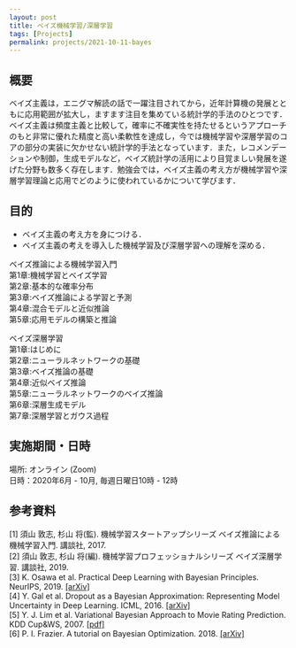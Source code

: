 ```yaml
---
layout: post
title: ベイズ機械学習/深層学習
tags: [Projects]
permalink: projects/2021-10-11-bayes
---
```


## 概要
ベイズ主義は，エニグマ解読の話で一躍注目されてから，近年計算機の発展とともに応用範囲が拡大し，ますます注目を集めている統計学的手法のひとつです．ベイズ主義は頻度主義と比較して，確率に不確実性を持たせるというアプローチのもと非常に優れた精度と高い柔軟性を達成し，今では機械学習や深層学習のコアの部分の実装に欠かせない統計学的手法となっています．また，レコメンデーションや制御，生成モデルなど，ベイズ統計学の活用により目覚ましい発展を遂げた分野も数多く存在します．勉強会では，ベイズ主義の考え方が機械学習や深層学習理論と応用でどのように使われているかについて学びます．

## 目的
- ベイズ主義の考え方を身につける．
- ベイズ主義の考えを導入した機械学習及び深層学習への理解を深める．

ベイズ推論による機械学習入門 \
第1章:機械学習とベイズ学習 \
第2章:基本的な確率分布 \
第3章:ベイズ推論による学習と予測 \
第4章:混合モデルと近似推論 \
第5章:応用モデルの構築と推論

ベイズ深層学習 \
第1章:はじめに \
第2章:ニューラルネットワークの基礎 \
第3章:ベイズ推論の基礎 \
第4章:近似ベイズ推論 \
第5章:ニューラルネットワークのベイズ推論 \
第6章:深層生成モデル \
第7章:深層学習とガウス過程

## 実施期間・日時
場所: オンライン (Zoom) \
日時：2020年6月 - 10月, 毎週日曜日10時 - 12時


## 参考資料
[1] 須山 敦志, 杉山 将(監). 機械学習スタートアップシリーズ ベイズ推論による機械学習入門. 講談社, 2017. \
[2] 須山 敦志, 杉山 将(編). 機械学習プロフェッショナルシリーズ ベイズ深層学習. 講談社, 2019. \
[3] K. Osawa et al. Practical Deep Learning with Bayesian Principles. NeurIPS, 2019. [[arXiv]](https://arxiv.org/abs/1906.02506) \
[4] Y. Gal et al. Dropout as a Bayesian Approximation: Representing Model Uncertainty in Deep Learning. ICML, 2016. [[arXiv]](https://arxiv.org/abs/1506.02142) \
[5] Y. J. Lim et al. Variational Bayesian Approach to Movie Rating Prediction. KDD Cup&WS, 2007. [[pdf]](https://www.cs.uic.edu/~liub/KDD-cup-2007/proceedings/variational-Lim.pdf) \
[6] P. I. Frazier. A tutorial on Bayesian Optimization. 2018. [[arXiv]](https://arxiv.org/abs/1807.02811)